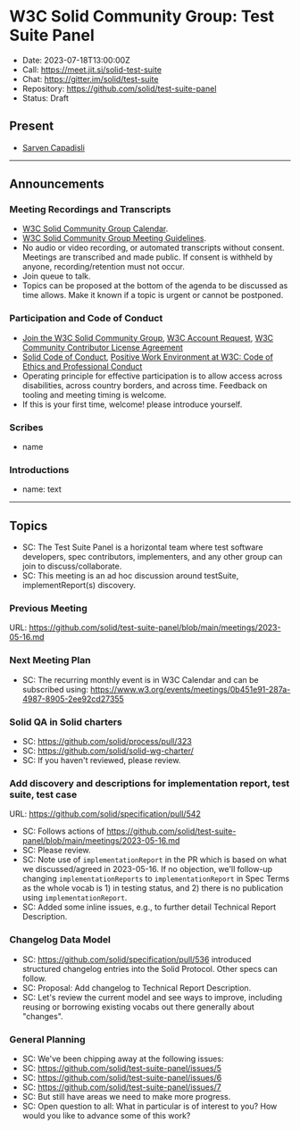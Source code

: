 # W3C Solid Community Group: Test Suite Panel

* Date: 2023-07-18T13:00:00Z
* Call: https://meet.jit.si/solid-test-suite
* Chat: https://gitter.im/solid/test-suite
* Repository: https://github.com/solid/test-suite-panel
* Status: Draft


## Present
* [Sarven Capadisli](https://csarven.ca/#i)

---

## Announcements

### Meeting Recordings and Transcripts
* [W3C Solid Community Group Calendar](https://www.w3.org/groups/cg/solid/calendar).
* [W3C Solid Community Group Meeting Guidelines](https://github.com/solid/specification/blob/main/meetings/README.md).
* No audio or video recording, or automated transcripts without consent. Meetings are transcribed and made public. If consent is withheld by anyone, recording/retention must not occur.
* Join queue to talk.
* Topics can be proposed at the bottom of the agenda to be discussed as time allows. Make it known if a topic is urgent or cannot be postponed.


### Participation and Code of Conduct
* [Join the W3C Solid Community Group](https://www.w3.org/community/solid/join), [W3C Account Request](http://www.w3.org/accounts/request), [W3C Community Contributor License Agreement](https://www.w3.org/community/about/agreements/cla/)
* [Solid Code of Conduct](https://github.com/solid/process/blob/main/code-of-conduct.md), [Positive Work Environment at W3C: Code of Ethics and Professional Conduct](https://www.w3.org/Consortium/cepc/)
* Operating principle for effective participation is to allow access across disabilities, across country borders, and across time. Feedback on tooling and meeting timing is welcome.
* If this is your first time, welcome! please introduce yourself.


### Scribes
* name

### Introductions
* name: text

---

## Topics

* SC: The Test Suite Panel is a horizontal team where test software developers, spec contributors, implementers, and any other group can join to discuss/collaborate.
* SC: This meeting is an ad hoc discussion around testSuite, implementReport(s) discovery.

### Previous Meeting
URL: https://github.com/solid/test-suite-panel/blob/main/meetings/2023-05-16.md


### Next Meeting Plan
* SC: The recurring monthly event is in W3C Calendar and can be subscribed using: https://www.w3.org/events/meetings/0b451e91-287a-4987-8905-2ee92cd27355


### Solid QA in Solid charters

* SC: https://github.com/solid/process/pull/323
* SC: https://github.com/solid/solid-wg-charter/
* SC: If you haven't reviewed, please review.


### Add discovery and descriptions for implementation report, test suite, test case
URL: https://github.com/solid/specification/pull/542

* SC: Follows actions of https://github.com/solid/test-suite-panel/blob/main/meetings/2023-05-16.md
* SC: Please review.
* SC: Note use of `implementationReport` in the PR which is based on what we discussed/agreed in 2023-05-16. If no objection, we'll follow-up changing `implementationReports` to `implementationReport` in Spec Terms as the whole vocab is 1) in testing status, and 2) there is no publication using `implementationReport`.
* SC: Added some inline issues, e.g., to further detail Technical Report Description.


### Changelog Data Model

* SC: https://github.com/solid/specification/pull/536 introduced structured changelog entries into the Solid Protocol. Other specs can follow.
* SC: Proposal: Add changelog to Technical Report Description.
* SC: Let's review the current model and see ways to improve, including reusing or borrowing existing vocabs out there generally about "changes".


### General Planning

* SC: We've been chipping away at the following issues:
* SC: https://github.com/solid/test-suite-panel/issues/5
* SC: https://github.com/solid/test-suite-panel/issues/6
* SC: https://github.com/solid/test-suite-panel/issues/7
* SC: But still have areas we need to make more progress.
* SC: Open question to all: What in particular is of interest to you? How would you like to advance some of this work?

